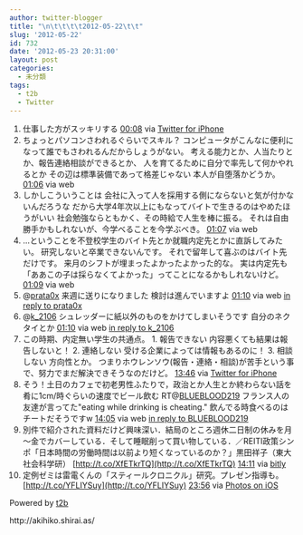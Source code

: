 ```yaml
---
author: twitter-blogger
title: "\n\t\t\t\t2012-05-22\t\t"
slug: '2012-05-22'
id: 732
date: '2012-05-23 20:31:00'
layout: post
categories:
  - 未分類
tags:
  - t2b
  - Twitter
---
```


<div xmlns:georss="http://www.georss.org/georss">

1.  <span><span>仕事した方がスッキリする</span> <span>[<span>00:08</span>](http://twitter.com/o_ob/status/204891469381775362) <span>via [Twitter for iPhone](http://twitter.com/#!/download/iphone)</span></span></span>
2.  <span><span>ちょっとパソコンさわれるぐらいでスキル？ コンピュータがこんなに便利になって誰でもさわれるんだからしょうがない。 考える能力とか、人当たりとか、報告連絡相談ができるとか、 人を育てるために自分で率先して何かやれるとか その辺は標準装備であって格差じゃない 本人が自堕落かどうか。</span> <span>[<span>01:06</span>](http://twitter.com/o_ob/status/204905996445954049) <span>via web</span></span></span>
3.  <span><span>しかしこういうことは 会社に入って人を採用する側にならないと気が付かないんだろうな だから大学4年次以上にもなってバイトで生きるのはやめたほうがいい 社会勉強ならともかく、その時給で人生を棒に振る。 それは自由勝手かもしれないが、今学べることを今学ぶべき。</span> <span>[<span>01:07</span>](http://twitter.com/o_ob/status/204906450001203201) <span>via web</span></span></span>
4.  <span><span>…ということを不登校学生のバイト先とか就職内定先とかに直訴してみたい。 研究しないと卒業できないんです。 それで留年して喜ぶのはバイト先だけです。 来月のシフトが埋まったよかったよかった的な。 実は内定先も「ああこの子は採らなくてよかった」ってことになるかもしれないけど。</span> <span>[<span>01:09</span>](http://twitter.com/o_ob/status/204906887341293568) <span>via web</span></span></span>
5.  <span><span>@[prata0x](http://twitter.com/prata0x "prata0x") 来週に送りになりました 検討は進んでいますよ</span> <span>[<span>01:10</span>](http://twitter.com/o_ob/status/204907018186797057) <span>via web</span> [in reply to prata0x](http://twitter.com/prata0x/status/204866253045768192)</span></span>
6.  <span><span>@[k_2106](http://twitter.com/k_2106 "k_2106") シュレッダーに紙以外のものをかけてしまいそうです 自分のネクタイとか</span> <span>[<span>01:10</span>](http://twitter.com/o_ob/status/204907105843556353) <span>via web</span> [in reply to k_2106](http://twitter.com/k_2106/status/204867924270399489)</span></span>
7.  <span><span>この時期、内定無い学生の共通点。 1\. 報告できない 内容悪くても結果は報告しないと！ 2\. 連絡しない 受ける企業によっては情報もあるのに！ 3\. 相談しない 方向性とか。 つまりホウレンソウ(報告・連絡・相談)が苦手という事で、努力でまだ解決できそうなのだけど。</span> <span>[<span>13:46</span>](http://twitter.com/o_ob/status/205097308218589186) <span>via [Twitter for iPhone](http://twitter.com/#!/download/iphone)</span></span></span>
8.  <span><span>そう！土日のカフェで初老男性ふたりで，政治とか人生とか終わらない話を肴に1cm/時ぐらいの速度でビール飲む RT@[BLUEBLOOD219](http://twitter.com/BLUEBLOOD219 "BLUEBLOOD219") フランス人の友達が言ってた"eating while drinking is cheating." 飲んでる時食べるのはチートだそうですw</span> <span>[<span>14:05</span>](http://twitter.com/o_ob/status/205102229659729922) <span>via web</span> [in reply to BLUEBLOOD219](http://twitter.com/BLUEBLOOD219/status/205060091563618304)</span></span>
9.  <span><span>別件で紹介された資料だけど興味深い．結局のところ週休二日制の休みを月～金でカバーしている．そして睡眠削って買い物している．／REITI政策シンポ「日本時間の労働時間は以前より短くなっているのか？」黒田祥子（東大社会科学研） [http://t.co/XfETkrTQ](http://t.co/XfETkrTQ)</span> <span>[<span>14:11</span>](http://twitter.com/o_ob/status/205103547635871745) <span>via [bitly](http://bit.ly)</span></span></span>
10.  <span><span>定例ゼミは雷電くんの「スティールクロニクル」研究。プレゼン指導も。 [http://t.co/YFLIYSuy](http://t.co/YFLIYSuy)</span> <span>[<span>23:56</span>](http://twitter.com/o_ob/status/205250869158100992) <span>via [Photos on iOS](http://www.apple.com)</span></span></span>

</div>

Powered by [t2b](http://t2b.utilz.jp/)

<div>http://akihiko.shirai.as/</div>
